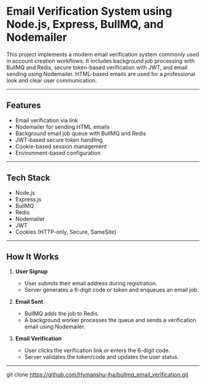 # Email Verification System using Node.js, Express, BullMQ, and Nodemailer

This project implements a modern email verification system commonly used in account creation workflows. It includes background job processing with BullMQ and Redis, secure token-based verification with JWT, and email sending using Nodemailer. HTML-based emails are used for a professional look and clear user communication.

---

## Features

- Email verification via link
- Nodemailer for sending HTML emails
- Background email job queue with BullMQ and Redis
- JWT-based secure token handling
- Cookie-based session management
- Environment-based configuration

---

## Tech Stack

- Node.js
- Express.js
- BullMQ
- Redis
- Nodemailer
- JWT
- Cookies (HTTP-only, Secure, SameSite)

---

## How It Works

1. **User Signup**
   - User submits their email address during registration.
   - Server generates a 6-digit code or token and enqueues an email job.

2. **Email Sent**
   - BullMQ adds the job to Redis.
   - A background worker processes the queue and sends a verification email using Nodemailer.

3. **Email Verification**
   - User clicks the verification link or enters the 6-digit code.
   - Server validates the token/code and updates the user status.

---

git clone https://github.com/Hymanshu-jha/bullmq_email_verification.git

